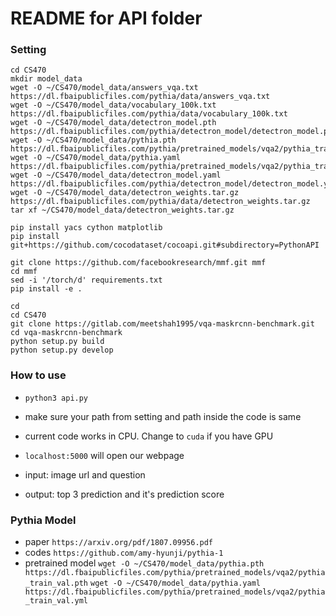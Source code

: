 # README for API folder

### Setting
```
cd CS470
mkdir model_data
wget -O ~/CS470/model_data/answers_vqa.txt https://dl.fbaipublicfiles.com/pythia/data/answers_vqa.txt
wget -O ~/CS470/model_data/vocabulary_100k.txt https://dl.fbaipublicfiles.com/pythia/data/vocabulary_100k.txt
wget -O ~/CS470/model_data/detectron_model.pth https://dl.fbaipublicfiles.com/pythia/detectron_model/detectron_model.pth
wget -O ~/CS470/model_data/pythia.pth https://dl.fbaipublicfiles.com/pythia/pretrained_models/vqa2/pythia_train_val.pth
wget -O ~/CS470/model_data/pythia.yaml https://dl.fbaipublicfiles.com/pythia/pretrained_models/vqa2/pythia_train_val.yml
wget -O ~/CS470/model_data/detectron_model.yaml https://dl.fbaipublicfiles.com/pythia/detectron_model/detectron_model.yaml
wget -O ~/CS470/model_data/detectron_weights.tar.gz https://dl.fbaipublicfiles.com/pythia/data/detectron_weights.tar.gz
tar xf ~/CS470/model_data/detectron_weights.tar.gz

pip install yacs cython matplotlib
pip install git+https://github.com/cocodataset/cocoapi.git#subdirectory=PythonAPI

git clone https://github.com/facebookresearch/mmf.git mmf
cd mmf
sed -i '/torch/d' requirements.txt
pip install -e .

cd
cd CS470
git clone https://gitlab.com/meetshah1995/vqa-maskrcnn-benchmark.git
cd vqa-maskrcnn-benchmark
python setup.py build
python setup.py develop
```

### How to use
- `python3 api.py`
- make sure your path from setting and path inside the code is same
- current code works in CPU. Change to `cuda` if you have GPU
- `localhost:5000` will open our webpage

- input:    image url and question
- output:   top 3 prediction and it's prediction score

### Pythia Model
- paper `https://arxiv.org/pdf/1807.09956.pdf`
- codes `https://github.com/amy-hyunji/pythia-1`
- pretrained model 
  `wget -O ~/CS470/model_data/pythia.pth https://dl.fbaipublicfiles.com/pythia/pretrained_models/vqa2/pythia_train_val.pth`
  `wget -O ~/CS470/model_data/pythia.yaml https://dl.fbaipublicfiles.com/pythia/pretrained_models/vqa2/pythia_train_val.yml`
